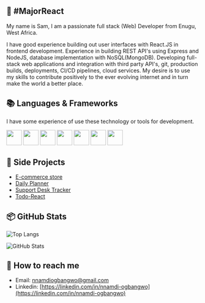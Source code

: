 ## 👀 #MajorReact

My name is Sam, I am a passionate full stack (Web) Developer from Enugu, West Africa.

I have good experience building out user interfaces with React.JS in frontend development. Experience in building REST API's using Express and NodeJS, database implementation with NoSQL(MongoDB). Developing full-stack web applications and integration with third party API's, git, production builds, deployments, CI/CD pipelines, cloud services. My desire is to use my skills to contribute positively to the ever evolving internet and in turn make the world a better place.

## 📚 Languages & Frameworks

I have some experience of use these technology or tools for development.

<a href="https://developer.mozilla.org/en-US/docs/Web/HTML" target="_blank" style="text-decoration:none;" rel="noreferrer" title="HTML5">
<img width="40" height="40" src="https://user-images.githubusercontent.com/17502097/160254564-e43559c9-7d59-41ad-9edd-2717aba03a5f.svg" />
</a>

<a href="https://developer.mozilla.org/en-US/docs/Web/CSS" target="_blank" style="text-decoration:none;" rel="noreferrer" title="CSS3">
<img width="40" height="40" src="https://user-images.githubusercontent.com/17502097/160254566-3360dd13-e6b8-4c0c-83e2-633b2a815bff.svg" />
</a>

<a href="https://developer.mozilla.org/en-US/docs/Learn/Server-side/Express_Nodejs" target="_blank" style="text-decoration:none;" rel="noreferrer" title="NodeJS ExpressJS">
<img width="40" height="40" src="https://user-images.githubusercontent.com/94718571/180044961-69575cd6-a8c4-48e3-b86c-60f31e28f421.png" />
</a>

<a href="https://developer.mozilla.org/en-US/docs/Web/JavaScript" target="_blank" style="text-decoration:none;" rel="noreferrer" title="JavaScript">
<img width="40" height="40" src="https://user-images.githubusercontent.com/17502097/159933240-2573ae3b-7f40-4398-ad51-792096e44e11.svg" />
</a>

<a href="https://jquery.com/" target="_blank" style="text-decoration:none;" rel="noreferrer" title="jQuery">
<img width="40" height="40" src="https://user-images.githubusercontent.com/17502097/160254279-d12847c8-20df-4aac-867e-23dd7c3dc818.svg" />
</a>

<a href="https://reactjs.org/" target="_blank" style="text-decoration:none;" rel="noreferrer" title="React.js">
<img width="40" height="40" src="https://user-images.githubusercontent.com/17502097/159936116-79803c92-953b-47cb-9426-80e16d5cf887.svg" />
</a>

<a href="https://redux.js.org/" target="_blank" style="text-decoration:none;" rel="noreferrer" title="Redux">
<img width="40" height="40" src="https://user-images.githubusercontent.com/17502097/159936128-99b568e1-9e71-4dee-b136-e8ba9aeeb979.svg" />
</a>

## 🚀 Side Projects

- [E-commerce store](https://github.com/MajorReact/https-github.com-MajorReact-teska-estore)
- [Daily Planner](https://github.com/MajorReact/Bitz-daily-planner)
- [Support Desk Tracker](https://github.com/MajorReact/Teska-Help-Desk-Support)
- [Todo-React](https://github.com/MajorReact/Todo)

## 📦 GitHub Stats

![Top Langs](https://github-readme-stats.vercel.app/api/top-langs/?username=MajorReact&theme=dark&title_color=FFFFFF)

![GitHub Stats](https://github-readme-stats.vercel.app/api?username=MajorReact&theme=dark&show_icons=true&icon_color=FFAA30&title_color=B0C4DE&text_color=FFFFFF&count_private=true)

## 🔗 How to reach me

- Email: nnamdiogbangwo@gmail.com
- Linkedin: [https://linkedin.com/in/nnamdi-ogbangwo](https://linkedin.com/in/nnamdi-ogbangwo)
